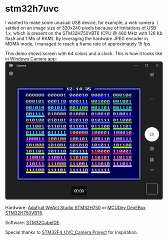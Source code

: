 # stm32h7uvc

I wanted to make some unusual USB device, for example, a web camera. I settled on an image size of 320x240 pixels because of limitations of USB 1.x, which is present on the STM32H750VBT6 (CPU @ 480 MHz with 128 Kb flash and 1 Mb of RAM). By leveraging the hardware JPEG encoder in MDMA mode, I managed to reach a frame rate of approximately 15 fps.

This demo shows screen with 64 colors and a clock. This is how it looks like in Windows Camera app:
![Screenshot](https://raw.githubusercontent.com/abelykh0/stm32h7uvc/refs/heads/main/doc/Camera.png)

Hardware: [Adafruit WeAct Studio STM32H750](https://www.adafruit.com/product/5032) or [MCUDev DevEBox STM32H750VBT6](https://stm32-base.org/boards/STM32H743VIT6-STM32H7XX-M).

Software: [STM32CubeIDE](https://www.st.com/en/development-tools/stm32cubeide.html).

Special thanks to [STM32F4_UVC_Camera Project](https://github.com/iliasam/STM32F4_UVC_Camera) for inspiration.
